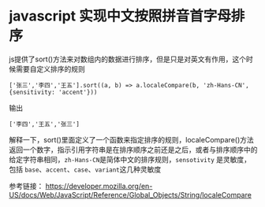 javascript 实现中文按照拼音首字母排序
================================

js提供了sort()方法来对数组内的数据进行排序，但是只是对英文有作用，这个时候需要自定义排序的规则

    ['张三','李四','王五'].sort((a, b) => a.localeCompare(b, 'zh-Hans-CN', {sensitivity: 'accent'}))

输出

    ['李四','王五','张三']

解释一下，sort()里面定义了一个函数来指定排序的规则，localeCompare()方法返回一个数字，指示引用字符串是在排序顺序之前还是之后，或者与排序顺序中的给定字符串相同，`zh-Hans-CN`是简体中文的排序规则，`sensotivity` 是灵敏度，包括 `base`、`accent`、`case`、`variant`这几种灵敏度





参考链接：
https://developer.mozilla.org/en-US/docs/Web/JavaScript/Reference/Global_Objects/String/localeCompare